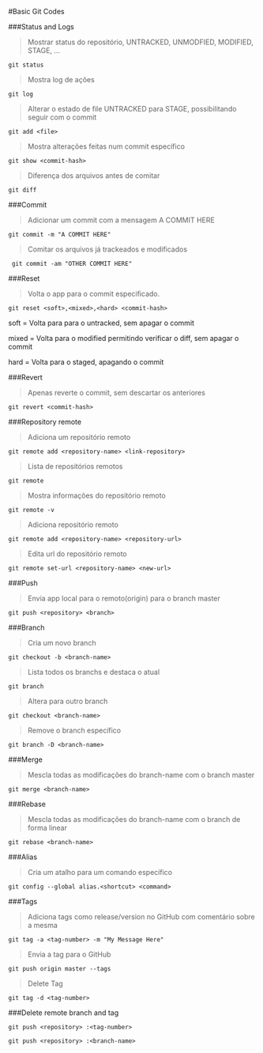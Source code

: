 #Basic Git Codes


###Status and Logs

> Mostrar status do repositório, UNTRACKED, UNMODFIED, MODIFIED, STAGE, ...


```git status```



> Mostra log de ações

```git log```


> Alterar o estado de file UNTRACKED para STAGE, possibilitando seguir com o commit

```git add <file>```


> Mostra alterações feitas num commit específico

```git show <commit-hash>```


> Diferença dos arquivos antes de comitar

```git diff```



###Commit

> Adicionar um commit com a mensagem A COMMIT HERE

```git commit -m "A COMMIT HERE"```


> Comitar os arquivos já trackeados e modificados

``` git commit -am "OTHER COMMIT HERE"```



###Reset

> Volta o app para o commit especificado.

```git reset <soft>,<mixed>,<hard> <commit-hash>```

soft = Volta para para o untracked, sem apagar o commit

mixed = Volta para o modified permitindo verificar o diff, sem apagar o commit

hard = Volta para o staged, apagando o commit
	


###Revert
> Apenas reverte o commit, sem descartar os anteriores

```git revert <commit-hash>``` 



###Repository remote

> Adiciona um repositório remoto

```git remote add <repository-name> <link-repository>```


> Lista de repositórios remotos

```git remote```


> Mostra informações do repositório remoto

```git remote -v```


> Adiciona repositório remoto

```git remote add <repository-name> <repository-url>```


> Edita url do repositório remoto

```git remote set-url <repository-name> <new-url>``` 



###Push

> Envia app local para o remoto(origin) para o branch master

```git push <repository> <branch>``` 



###Branch

> Cria um novo branch

```git checkout -b <branch-name>```


> Lista todos os branchs e destaca o atual

```git branch```


> Altera para outro branch

```git checkout <branch-name>```


> Remove o branch específico

```git branch -D <branch-name>``` 



###Merge

> Mescla todas as modificações do branch-name com o branch master

```git merge <branch-name>``` 



###Rebase

> Mescla todas as modificações do branch-name com o branch de forma linear

```git rebase <branch-name>``` 



###Alias

> Cria um atalho para um comando específico

```git config --global alias.<shortcut> <command>``` 



###Tags

> Adiciona tags como release/version no GitHub com comentário sobre a mesma

```git tag -a <tag-number> -m "My Message Here"```

> Envia a tag para o GitHub

```git push origin master --tags```


> Delete Tag

```git tag -d <tag-number>``` 


###Delete remote branch and tag

```git push <repository> :<tag-number>```

```git push <repository> :<branch-name>```